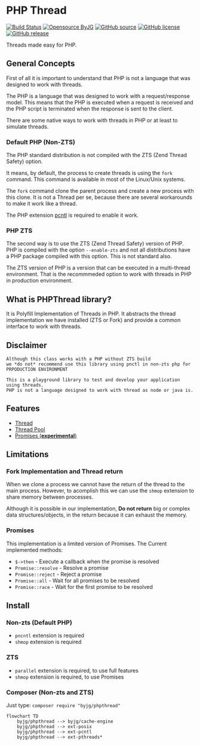 # PHP Thread

[![Build Status](https://github.com/byjg/php-phpthread/actions/workflows/phpunit.yml/badge.svg?branch=master)](https://github.com/byjg/php-phpthread/actions/workflows/phpunit.yml)
[![Opensource ByJG](https://img.shields.io/badge/opensource-byjg-success.svg)](http://opensource.byjg.com)
[![GitHub source](https://img.shields.io/badge/Github-source-informational?logo=github)](https://github.com/byjg/php-phpthread/)
[![GitHub license](https://img.shields.io/github/license/byjg/php-phpthread.svg)](https://opensource.byjg.com/opensource/licensing.html)
[![GitHub release](https://img.shields.io/github/release/byjg/php-phpthread.svg)](https://github.com/byjg/php-phpthread/releases/)

Threads made easy for PHP.

## General Concepts 

First of all it is important to understand that PHP is not a language that was designed to work
with threads.

The PHP is a language that was designed to work with a request/response model. 
This means that the PHP is executed when a request is received and the PHP script is terminated 
when the response is sent to the client.

There are some native ways to work with threads in PHP or at least to simulate threads.

### Default PHP (Non-ZTS)

The PHP standard distribution is not compiled with the ZTS (Zend Thread Safety) option.

It means, by default, the process to create threads is using the `fork` command.
This command is available in most of the Linux/Unix systems.

The `fork` command clone the parent process and create a new process with this clone.
It is not a Thread per se, because there are several workarounds to make it work like a thread.

The PHP extension [pcntl](https://www.php.net/manual/en/book.pcntl.php) is required to enable it work.

### PHP ZTS

The second way is to use the ZTS (Zend Thread Safety) version of PHP. 
PHP is compiled with the option `--enable-zts` and not all distributions have a PHP package compiled with
this option. This is not standard also.

The ZTS version of PHP is a version that can be executed in a multi-thread environment.
That is the recommmeded option to work with threads in PHP in production environment.

## What is PHPThread library?

It is Polyfill Implementation of Threads in PHP.
It abstracts the thread implementation we have installed (ZTS or Fork) and provide a common
interface to work with threads.

## Disclaimer

```tip
Although this class works with a PHP without ZTS build 
we *do not* recommend use this library using pnctl in non-zts php for PRPODUCTION ENVIRONMENT

This is a playground library to test and develop your application using threads.
PHP is not a language designed to work with thread as node or java is.
```

## Features 

- [Thread](docs/thread.md)
- [Thread Pool](docs/threadpool.md)
- [Promises (**experimental**)](docs/promises.md)

## Limitations

### Fork Implementation and Thread return

When we clone a process we cannot have the return of the thread to the main process. 
However, to acomplish this we can use the `shmop` extension to share memory between processes.

Although it is possible in our implementation, **Do not return** big or complex data structures/objects,
in the return because it can exhaust the memory.

### Promises

This implementation is a limited version of Promises. The Current implemented methods:

- `$->then` - Execute a callback when the promise is resolved
- `Promise::resolve` - Resolve a promise
- `Promise::reject` - Reject a promise
- `Promise::all` - Wait for all promises to be resolved
- `Promise::race` - Wait for the first promise to be resolved

## Install

### Non-zts (Default PHP)

* `pncntl` extension is required
* `shmop` extension is required

### ZTS

* `parallel` extension is required, to use full features
* `shmop` extension is required, to use Promises

### Composer (Non-zts and ZTS)

Just type: `composer require "byjg/phpthread"`


```mermaid
flowchart TD
    byjg/phpthread --> byjg/cache-engine
    byjg/phpthread --> ext-posix
    byjg/phpthread --> ext-pcntl
    byjg/phpthread --> ext-pthreads*
```
